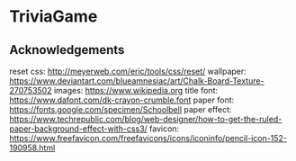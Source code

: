 # TriviaGame

## Acknowledgements
reset css: http://meyerweb.com/eric/tools/css/reset/ 
wallpaper:  https://www.deviantart.com/blueamnesiac/art/Chalk-Board-Texture-270753502
images:  https://www.wikipedia.org
title font: https://www.dafont.com/dk-crayon-crumble.font
paper font: https://fonts.google.com/specimen/Schoolbell
paper effect: https://www.techrepublic.com/blog/web-designer/how-to-get-the-ruled-paper-background-effect-with-css3/
favicon: https://www.freefavicon.com/freefavicons/icons/iconinfo/pencil-icon-152-190958.html
